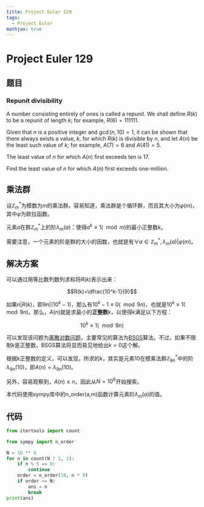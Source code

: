 ```yaml
---
title: Project Euler 129
tags:
  - Project Euler
mathjax: true
---
```

<escape><!-- more --></escape>
    

# Project Euler 129
## 题目
### Repunit divisibility
A number consisting entirely of ones is called a repunit. We shall define $R(k)$ to be a repunit of length $k$; for example, $R(6) = 111111$.

Given that $n$ is a positive integer and $\gcd(n, 10) = 1$, it can be shown that there always exists a value, $k$, for which $R(k)$ is divisible by $n$, and let $A(n)$ be the least such value of $k$; for example, $A(7) = 6$ and $A(41) = 5$.

The least value of $n$ for which $A(n)$ first exceeds ten is $17$.

Find the least value of $n$ for which $A(n)$ first exceeds one-million.

## 乘法群

设$\mathbb{Z}_{m}^*$为模数为$m$的乘法群。容易知道，乘法群是个循环群，而且其大小为$\varphi(m)$，其中$\varphi$为欧拉函数。

元素$a$在群$\mathbb{Z}_{m}^*$上的阶$\lambda_m(a)$：使得$a^k \equiv 1(\mod m)$的最小正整数$k$。

需要注意，一个元素的阶是群的大小的因数，也就是有$\forall a \in \mathbb{Z}_m^*,\lambda_m(a)|\varphi(m)$。

## 解决方案

可以通过用等比数列数列求和将$R(k)$表示出来：

$$R(k)=\dfrac{10^k-1}{9}$$

如果$n|R(k)$，即$9n|(10^k-1)$，那么有$10^k-1\equiv 0 (\mod 9n)$，也就是$10^k\equiv 1(\mod 9n)$。那么，$A(n)$就是求最小的**正整数**$k$，以使得$k$满足以下方程：

$$10^k\equiv 1(\mod 9n)$$

可以发现该问题为[离散对数问题](https://en.wikipedia.org/wiki/Discrete_logarithm)，主要常见的算法为[BSGS](https://en.wikipedia.org/wiki/Baby-step_giant-step)算法。不过，如果不限制$k$是正整数，BSGS算法将显而易见地给出$k=0$这个解。

根据$k$正整数的定义，可以发现，所求的$k$，其实是元素$10$在模乘法群$\mathbb{Z}_{9n}^*$中的阶$\lambda_{9n}(10)$，即$A(n)=\lambda_{9n}(10)$。

另外，容易观察到，$A(n)\leq n$。因此从$N=10^6$开始搜索。

本代码使用sympy库中的n_order(a,m)函数计算元素阶$\lambda_m(a)$的值。

## 代码

```py
from itertools import count

from sympy import n_order

N = 10 ** 6
for n in count(N | 1, 2):
    if n % 5 == 0:
        continue
    order = n_order(10, n * 9)
    if order >= N:
        ans = n
        break
print(ans)

```

